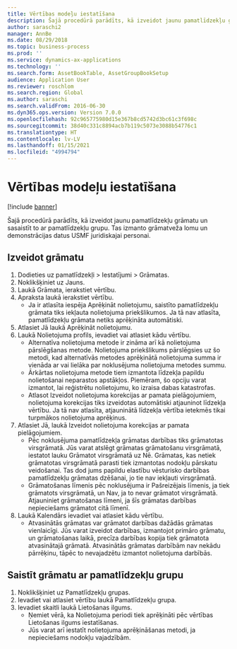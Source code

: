```yaml
---
title: Vērtības modeļu iestatīšana
description: Šajā procedūrā parādīts, kā izveidot jaunu pamatlīdzekļu grāmatu un sasaistīt to ar pamatlīdzekļu grupu.
author: saraschi2
manager: AnnBe
ms.date: 08/29/2018
ms.topic: business-process
ms.prod: ''
ms.service: dynamics-ax-applications
ms.technology: ''
ms.search.form: AssetBookTable, AssetGroupBookSetup
audience: Application User
ms.reviewer: roschlom
ms.search.region: Global
ms.author: saraschi
ms.search.validFrom: 2016-06-30
ms.dyn365.ops.version: Version 7.0.0
ms.openlocfilehash: 92c965775980d15e367b8cd5742d3bc61c3f698c
ms.sourcegitcommit: 38d40c331c8894acb7b119c5073e3088b54776c1
ms.translationtype: HT
ms.contentlocale: lv-LV
ms.lasthandoff: 01/15/2021
ms.locfileid: "4994794"
---
```

# <a name="set-up-value-models"></a>Vērtības modeļu iestatīšana

[!include [banner](../../includes/banner.md)]

Šajā procedūrā parādīts, kā izveidot jaunu pamatlīdzekļu grāmatu un sasaistīt to ar pamatlīdzekļu grupu. Tas izmanto grāmatveža lomu un demonstrācijas datus USMF juridiskajai personai.


## <a name="create-a-book"></a>Izveidot grāmatu
1. Dodieties uz pamatlīdzekļi > Iestatījumi > Grāmatas.
2. Noklikšķiniet uz Jauns.
3. Laukā Grāmata, ierakstiet vērtību.
4. Apraksta laukā ierakstiet vērtību.
    * Ja ir atlasīta iespēja Aprēķināt nolietojumu, saistīto pamatlīdzekļu grāmata tiks iekļauta nolietojuma priekšlikumos. Ja tā nav atlasīta, pamatlīdzekļu grāmata netiks aprēķināta automātiski.  
5. Atlasiet Jā laukā Aprēķināt nolietojumu.
6. Laukā Nolietojuma profils, ievadiet vai atlasiet kādu vērtību.
    * Alternatīva nolietojuma metode ir zināma arī kā nolietojuma pārslēgšanas metode. Nolietojuma priekšlikums pārslēgsies uz šo metodi, kad alternatīvās metodes aprēķinātā nolietojuma summa ir vienāda ar vai lielāka par noklusējuma nolietojuma metodes summu.  
    * Ārkārtas nolietojuma metode tiem izmantota līdzekļa papildu nolietošanai neparastos apstākļos. Piemēram, šo opciju varat izmantot, lai reģistrētu nolietojumu, ko izraisa dabas katastrofas.  
    * Atlasot Izveidot nolietojuma korekcijas ar pamata pielāgojumiem, nolietojuma korekcijas tiks izveidotas automātiski atjauninot līdzekļa vērtību. Ja tā nav atlasīta, atjauninātā līdzekļa vērtība ietekmēs tikai turpmākos nolietojuma aprēķinus.  
7. Atlasiet Jā, laukā Izveidot nolietojuma korekcijas ar pamata pielāgojumiem.
    * Pēc noklusējuma pamatlīdzekļa grāmatas darbības tiks grāmatotas virsgrāmatā. Jūs varat atslēgt grāmatas grāmatošanu virsgrāmatā, iestatot lauku Grāmatot virsgrāmatā uz Nē. Grāmatas, kas netiek grāmatotas virsgrāmatā parasti tiek izmantotas nodokļu pārskatu veidošanai. Tas dod jums papildu elastību vēsturisko darbības pamatlīdzekļu grāmatas dzēšanai, jo tie nav iekļauti virsgrāmatā.  
    * Grāmatošanas līmenis pēc noklusējuma ir Pašreizējais līmenis, ja tiek grāmatots virsgrāmatā, un Nav, ja to nevar grāmatot virsgrāmatā. Atjauniniet grāmatošanas līmeni, ja šīs grāmatas darbības nepieciešams grāmatot citā līmenī.  
8. Laukā Kalendārs ievadiet vai atlasiet kādu vērtību.
    * Atvasinātās grāmatas var grāmatot darbības dažādās grāmatas vienlaicīgi. Jūs varat izveidot darbības, izmantojot primāro grāmatu, un grāmatošanas laikā, precīza darbības kopija tiek grāmatota atvasinātajā grāmatā. Atvasinātās grāmatas darbībām nav nekādu pārrēķinu, tāpēc to nevajadzētu izmantot nolietojuma darbībās.  

## <a name="associate-the-book-with-a-fixed-asset-group"></a>Saistīt grāmatu ar pamatlīdzekļu grupu
1. Noklikšķiniet uz Pamatlīdzekļu grupas.
2. Ievadiet vai atlasiet vērtību laukā Pamatlīdzekļu grupa.
3. Ievadiet skaitli laukā Lietošanas ilgums.
    * Ņemiet vērā, ka Nolietojuma periodi tiek aprēķināti pēc vērtības Lietošanas ilgums iestatīšanas.  
    * Jūs varat arī iestatīt nolietojuma aprēķināšanas metodi, ja nepieciešams nodokļu vajadzībām.  


